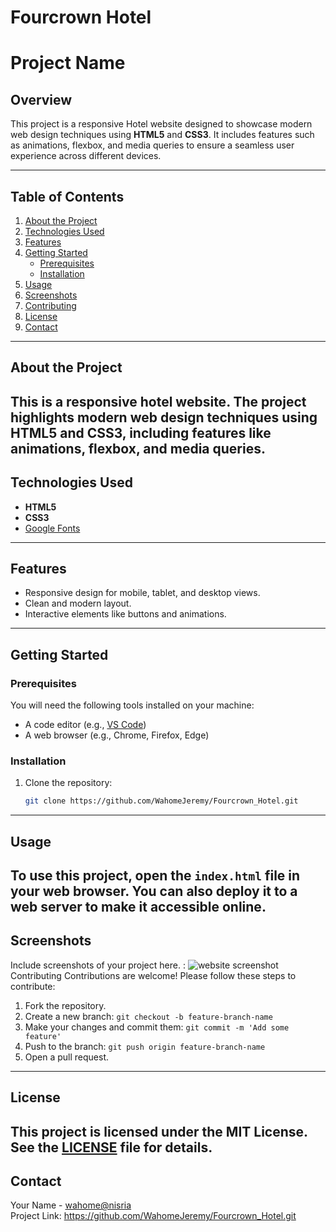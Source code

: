 # Fourcrown Hotel
# Project Name
## Overview
This project is a responsive Hotel website designed to showcase modern web design techniques using **HTML5** and **CSS3**. It includes features such as animations, flexbox, and media queries to ensure a seamless user experience across different devices.

---
## Table of Contents
1. [About the Project](#about-the-project)  
2. [Technologies Used](#technologies-used)  
3. [Features](#features)  
4. [Getting Started](#getting-started)  
    - [Prerequisites](#prerequisites)  
    - [Installation](#installation)  
5. [Usage](#usage)  
6. [Screenshots](#screenshots)  
7. [Contributing](#contributing)  
8. [License](#license)  
9. [Contact](#contact)  
---
## About the Project

This is a responsive hotel website. The project highlights modern web design techniques using **HTML5** and **CSS3**, including features like animations, flexbox, and media queries.
---
## Technologies Used
- **HTML5**  
- **CSS3**  
- [Google Fonts](https://fonts.google.com/)  
---
## Features
- Responsive design for mobile, tablet, and desktop views.  
- Clean and modern layout.  
- Interactive elements like buttons and animations.  
---
## Getting Started
### Prerequisites
You will need the following tools installed on your machine:  
- A code editor (e.g., [VS Code](https://code.visualstudio.com/))  
- A web browser (e.g., Chrome, Firefox, Edge)
### Installation
1. Clone the repository:  
   ```bash
   git clone https://github.com/WahomeJeremy/Fourcrown_Hotel.git
   ```
---
## Usage
To use this project, open the `index.html` file in your web browser. You can also deploy it to a web server to make it accessible online.
---
## Screenshots
Include screenshots of your project here. :
<img src="[Screenshot 2025-01-19 205425](images/Screenshot 2025-01-19 205425.png)" alt="website screenshot"> Contributing
Contributions are welcome! Please follow these steps to contribute:
1. Fork the repository.
2. Create a new branch: `git checkout -b feature-branch-name`
3. Make your changes and commit them: `git commit -m 'Add some feature'`
4. Push to the branch: `git push origin feature-branch-name`
5. Open a pull request.
---
## License
This project is licensed under the MIT License. See the [LICENSE](LICENSE) file for details.
---
## Contact
Your Name - [wahome@nisria](mailto:your-wahome@nisria.co)  
Project Link: https://github.com/WahomeJeremy/Fourcrown_Hotel.git